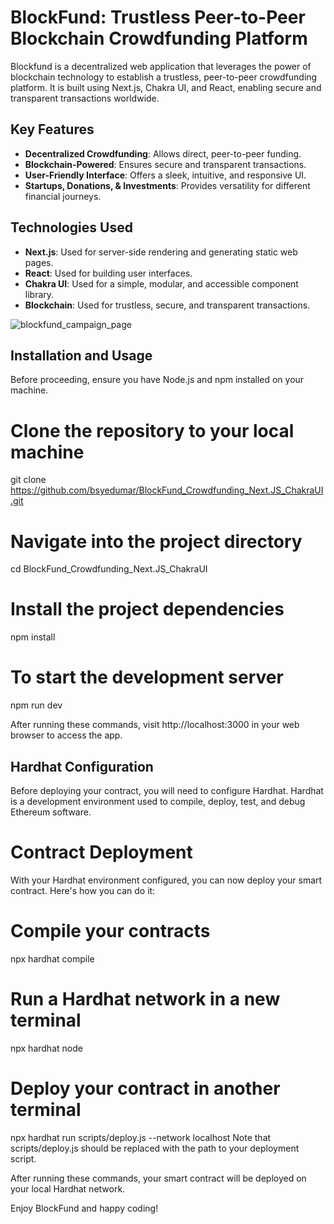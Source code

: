# BlockFund: Trustless Peer-to-Peer Blockchain Crowdfunding Platform

Blockfund is a decentralized web application that leverages the power of blockchain technology to establish a trustless, peer-to-peer crowdfunding platform. It is built using Next.js, Chakra UI, and React, enabling secure and transparent transactions worldwide.

## Key Features

- **Decentralized Crowdfunding**: Allows direct, peer-to-peer funding.
- **Blockchain-Powered**: Ensures secure and transparent transactions.
- **User-Friendly Interface**: Offers a sleek, intuitive, and responsive UI.
- **Startups, Donations, & Investments**: Provides versatility for different financial journeys.

## Technologies Used

- **Next.js**: Used for server-side rendering and generating static web pages.
- **React**: Used for building user interfaces.
- **Chakra UI**: Used for a simple, modular, and accessible component library.
- **Blockchain**: Used for trustless, secure, and transparent transactions.


![blockfund_campaign_page](https://github.com/bsyedumar/BlockFund_Crowdfunding_Next.JS_ChakraUI/assets/54539776/71e9c90b-7406-4898-97f1-994304899c91)

## Installation and Usage

Before proceeding, ensure you have Node.js and npm installed on your machine.

# Clone the repository to your local machine
git clone https://github.com/bsyedumar/BlockFund_Crowdfunding_Next.JS_ChakraUI.git

# Navigate into the project directory
cd BlockFund_Crowdfunding_Next.JS_ChakraUI

# Install the project dependencies
npm install

# To start the development server
npm run dev

After running these commands, visit http://localhost:3000 in your web browser to access the app.

## Hardhat Configuration
Before deploying your contract, you will need to configure Hardhat. Hardhat is a development environment used to compile, deploy, test, and debug Ethereum software.


# Contract Deployment
With your Hardhat environment configured, you can now deploy your smart contract. Here's how you can do it:

# Compile your contracts
npx hardhat compile

# Run a Hardhat network in a new terminal
npx hardhat node

# Deploy your contract in another terminal
npx hardhat run scripts/deploy.js --network localhost
Note that scripts/deploy.js should be replaced with the path to your deployment script.

After running these commands, your smart contract will be deployed on your local Hardhat network.

Enjoy BlockFund and happy coding!
